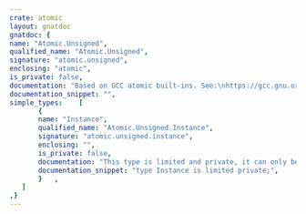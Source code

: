 ```yaml
---
crate: atomic
layout: gnatdoc
gnatdoc: {
name: "Atomic.Unsigned",
qualified_name: "Atomic.Unsigned",
signature: "atomic.unsigned",
enclosing: "atomic",
is_private: false,
documentation: "Based on GCC atomic built-ins. See:\nhttps://gcc.gnu.org/onlinedocs/gcc/_005f_005fatomic-Builtins.html\n\nThe specification is exactly the same for all sizes of data (8, 16, 32,\n64).\n\n@formal T",
documentation_snippet: "",
simple_types:    [
       {
       name: "Instance",
       qualified_name: "Atomic.Unsigned.Instance",
       signature: "atomic.unsigned.instance",
       enclosing: "",
       is_private: false,
       documentation: "This type is limited and private, it can only be manipulated using the\nprimitives below.",
       documentation_snippet: "type Instance is limited private;",
       }   ,
   ]
,}
---
```

